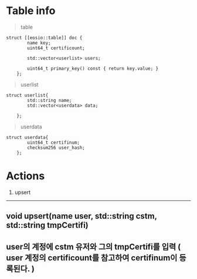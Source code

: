 Table info
==========
> table

	struct [[eosio::table]] doc {
			name key;
			uint64_t certificount;

			std::vector<userlist> users;
			
			uint64_t primary_key() const { return key.value; }
		};
		
> userlist
	
	struct userlist{
			std::string name;
			std::vector<userdata> data;

		};
		
> userdata

	struct userdata{
			uint64_t certifinum;
			checksum256 user_hash;
		};



Actions
=========
1. upsert
--------
<h2>void upsert(name user, std::string cstm, std::string tmpCertifi)<br><h2>
user의 계정에 cstm 유저와 그의 tmpCertifi를 입력 ( user 계정의 certificount를 참고하여 certifinum이 등록된다. )





